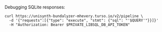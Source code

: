 Debugging SQLite responses:

```
curl https://unisynth-bundalyzer-mhevery.turso.io/v2/pipeline \
  -d '{"requests":[{"type": "execute", "stmt": {"sql": "'$QUERY'"}}]}'
  -H "Authorization: Bearer $PRIVATE_LIBSQL_DB_API_TOKEN"
```
